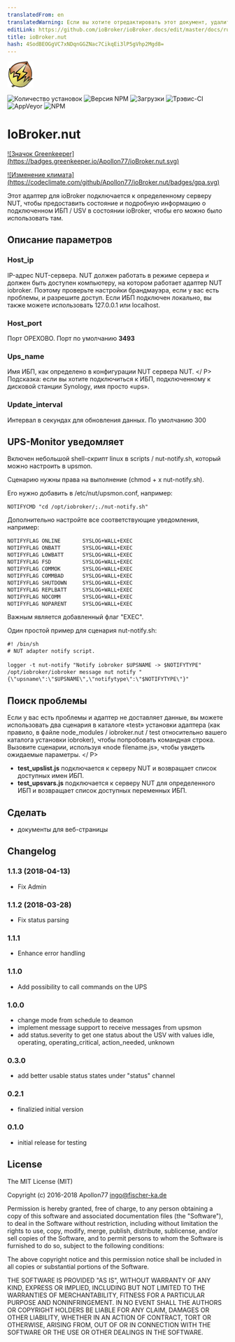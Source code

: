 ```yaml
---
translatedFrom: en
translatedWarning: Если вы хотите отредактировать этот документ, удалите поле «translationFrom», в противном случае этот документ будет снова автоматически переведен
editLink: https://github.com/ioBroker/ioBroker.docs/edit/master/docs/ru/adapterref/iobroker.nut/README.md
title: ioBroker.nut
hash: 4SodBEOGgVC7xNDqnGGZNac7CikqEi3lP5gVhp2Mgd8=
---
```

![логотип](../../../en/adapterref/iobroker.nut/admin/nut.png)

![Количество установок](http://iobroker.live/badges/nut-stable.svg)
![Версия NPM](http://img.shields.io/npm/v/iobroker.nut.svg)
![Загрузки](https://img.shields.io/npm/dm/iobroker.nut.svg)
![Трэвис-CI](http://img.shields.io/travis/Apollon77/ioBroker.nut/master.svg)
![AppVeyor](https://ci.appveyor.com/api/projects/status/github/Apollon77/ioBroker.nut?branch=master&svg=true)
![NPM](https://nodei.co/npm/iobroker.nut.png?downloads=true)

# IoBroker.nut
[![Значок Greenkeeper] (https://badges.greenkeeper.io/Apollon77/ioBroker.nut.svg)](https://greenkeeper.io/)

[![Изменение климата] (https://codeclimate.com/github/Apollon77/ioBroker.nut/badges/gpa.svg)](https://codeclimate.com/github/Apollon77/ioBroker.nut)

Этот адаптер для ioBroker подключается к определенному серверу NUT, чтобы предоставить состояние и подробную информацию о подключенном ИБП / USV в состоянии ioBroker, чтобы его можно было использовать там.

## Описание параметров
### Host_ip
IP-адрес NUT-сервера. NUT должен работать в режиме сервера и должен быть доступен компьютеру, на котором работает адаптер NUT iobroker. Поэтому проверьте настройки брандмауэра, если у вас есть проблемы, и разрешите доступ. Если ИБП подключен локально, вы также можете использовать 127.0.0.1 или localhost.

### Host_port
Порт ОРЕХОВО. Порт по умолчанию <b>3493</b>

### Ups_name
Имя ИБП, как определено в конфигурации NUT сервера NUT. </ P> Подсказка: если вы хотите подключиться к ИБП, подключенному к дисковой станции Synology, имя просто «ups».

### Update_interval
Интервал в секундах для обновления данных. По умолчанию 300

## UPS-Monitor уведомляет
Включен небольшой shell-скрипт linux в scripts / nut-notify.sh, который можно настроить в upsmon.

Сценарию нужны права на выполнение (chmod + x nut-notify.sh).

Его нужно добавить в /etc/nut/upsmon.conf, например:

```
NOTIFYCMD "cd /opt/iobroker/;./nut-notify.sh"
```

Дополнительно настройте все соответствующие уведомления, например:

```
NOTIFYFLAG ONLINE       SYSLOG+WALL+EXEC
NOTIFYFLAG ONBATT       SYSLOG+WALL+EXEC
NOTIFYFLAG LOWBATT      SYSLOG+WALL+EXEC
NOTIFYFLAG FSD          SYSLOG+WALL+EXEC
NOTIFYFLAG COMMOK       SYSLOG+WALL+EXEC
NOTIFYFLAG COMMBAD      SYSLOG+WALL+EXEC
NOTIFYFLAG SHUTDOWN     SYSLOG+WALL+EXEC
NOTIFYFLAG REPLBATT     SYSLOG+WALL+EXEC
NOTIFYFLAG NOCOMM       SYSLOG+WALL+EXEC
NOTIFYFLAG NOPARENT     SYSLOG+WALL+EXEC
```

Важным является добавленный флаг "EXEC".

Один простой пример для сценария nut-notify.sh:

```
#! /bin/sh
# NUT adapter notify script.

logger -t nut-notify "Notify iobroker $UPSNAME -> $NOTIFYTYPE"
/opt/iobroker/iobroker message nut notify "{\"upsname\":\"$UPSNAME\",\"notifytype\":\"$NOTIFYTYPE\"}"

```

## Поиск проблемы
Если у вас есть проблемы и адаптер не доставляет данные, вы можете использовать два сценария в каталоге «test» установки адаптера (как правило, в файле node_modules / iobroker.nut / test относительно вашего каталога установки iobroker), чтобы попробовать командная строка. Вызовите сценарии, используя «node filename.js», чтобы увидеть ожидаемые параметры. </ P>

* **test_upslist.js** подключается к серверу NUT и возвращает список доступных имен ИБП.
* **test_upsvars.js** подключается к серверу NUT для определенного ИБП и возвращает список доступных переменных ИБП.

## Сделать
* документы для веб-страницы

## Changelog

### 1.1.3 (2018-04-13)
* Fix Admin

### 1.1.2 (2018-03-28)
* Fix status parsing

### 1.1.1
* Enhance error handling

### 1.1.0
* Add possibility to call commands on the UPS

### 1.0.0
* change mode from schedule to deamon
* implement message support to receive messages from upsmon
* add status.severity to get one status about the USV with values idle, operating, operating_critical, action_needed, unknown

### 0.3.0
* add better usable status states under "status" channel

### 0.2.1
* finalizied initial version

### 0.1.0
* initial release for testing

## License

The MIT License (MIT)

Copyright (c) 2016-2018 Apollon77 <ingo@fischer-ka.de>

Permission is hereby granted, free of charge, to any person obtaining a copy
of this software and associated documentation files (the "Software"), to deal
in the Software without restriction, including without limitation the rights
to use, copy, modify, merge, publish, distribute, sublicense, and/or sell
copies of the Software, and to permit persons to whom the Software is
furnished to do so, subject to the following conditions:

The above copyright notice and this permission notice shall be included in all
copies or substantial portions of the Software.

THE SOFTWARE IS PROVIDED "AS IS", WITHOUT WARRANTY OF ANY KIND, EXPRESS OR
IMPLIED, INCLUDING BUT NOT LIMITED TO THE WARRANTIES OF MERCHANTABILITY,
FITNESS FOR A PARTICULAR PURPOSE AND NONINFRINGEMENT. IN NO EVENT SHALL THE
AUTHORS OR COPYRIGHT HOLDERS BE LIABLE FOR ANY CLAIM, DAMAGES OR OTHER
LIABILITY, WHETHER IN AN ACTION OF CONTRACT, TORT OR OTHERWISE, ARISING FROM,
OUT OF OR IN CONNECTION WITH THE SOFTWARE OR THE USE OR OTHER DEALINGS IN THE
SOFTWARE.